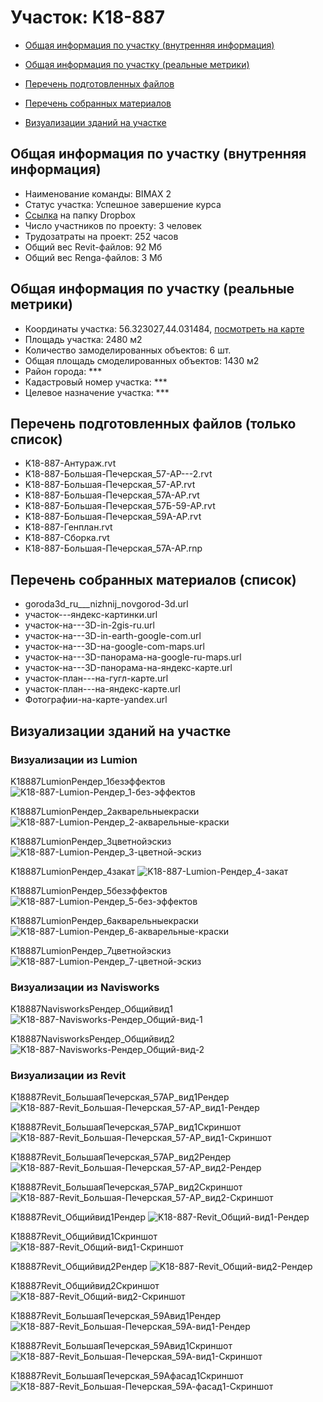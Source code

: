 # Участок: K18-887

* [Общая информация по участку (внутренняя информация)](#Chapter1)

* [Общая информация по участку (реальные метрики)](#Chapter2)

* [Перечень подготовленных файлов](#Chapter3)

* [Перечень собранных материалов](#Chapter4)

* [Визуализации зданий на участке](#Chapter6)

## <a id="Chapter1"></a> Общая информация по участку (внутренняя информация)
+ Наименование команды: BIMAX 2
+ Статус участка: Успешное завершение курса
+ [Ссылка](https://www.dropbox.com/sh/wvvgv1nw1iqred9/AACBN_q_NEJuhNqBMcoHJVsUa/K18_887?dl=0) на папку Dropbox
+ Число участников по проекту: 3 человек
+ Трудозатраты на проект: 252 часов
+ Общий вес Revit-файлов: 92 Мб
+ Общий вес Renga-файлов: 3 Мб
## <a id="Chapter2"></a> Общая информация по участку (реальные метрики)
+ Координаты участка: 56.323027,44.031484, [посмотреть на карте](https://yandex.ru/maps/47/nizhny-novgorod/?ll=44.031484%2C56.323027&z=19)
+ Площадь участка: 2480 м2
+ Количество замоделированных объектов: 6 шт.
+ Общая площадь смоделированных объектов: 1430 м2
+ Район города: *** 
+ Кадастровый номер участка: *** 
+ Целевое назначение участка: *** 
## <a id="Chapter3"></a> Перечень подготовленных файлов (только список)
+ K18-887-Антураж.rvt
+ K18-887-Большая-Печерская_57-АР---2.rvt
+ K18-887-Большая-Печерская_57-АР.rvt
+ K18-887-Большая-Печерская_57А-АР.rvt
+ K18-887-Большая-Печерская_57Б-59-АР.rvt
+ K18-887-Большая-Печерская_59А-АР.rvt
+ K18-887-Генплан.rvt
+ K18-887-Сборка.rvt
+ К18-887-Большая-Печерская_57А-АР.rnp
## <a id="Chapter4"></a> Перечень собранных материалов (список)
+ goroda3d_ru___nizhnij_novgorod-3d.url
+ участок---яндекс-картинки.url
+ участок-на---3D-in-2gis-ru.url
+ участок-на---3D-in-earth-google-com.url
+ участок-на---3D-на-google-com-maps.url
+ участок-на---3D-панорама-на-google-ru-maps.url
+ участок-на---3D-панорама-на-яндекс-карте.url
+ участок-план---на-гугл-карте.url
+ участок-план---на-яндекс-карте.url
+ Фотографии-на-карте-yandex.url
## <a id="Chapter6"></a> Визуализации зданий на участке
### Визуализации из Lumion
K18887LumionРендер_1безэффектов
![K18-887-Lumion-Рендер_1-без-эффектов](/Images/K18_887/K18-887-Lumion-Рендер_1-без-эффектов_Compressed.jpg)

K18887LumionРендер_2акварельныекраски
![K18-887-Lumion-Рендер_2-акварельные-краски](/Images/K18_887/K18-887-Lumion-Рендер_2-акварельные-краски_Compressed.jpg)

K18887LumionРендер_3цветнойэскиз
![K18-887-Lumion-Рендер_3-цветной-эскиз](/Images/K18_887/K18-887-Lumion-Рендер_3-цветной-эскиз_Compressed.jpg)

K18887LumionРендер_4закат
![K18-887-Lumion-Рендер_4-закат](/Images/K18_887/K18-887-Lumion-Рендер_4-закат_Compressed.jpg)

K18887LumionРендер_5безэффектов
![K18-887-Lumion-Рендер_5-без-эффектов](/Images/K18_887/K18-887-Lumion-Рендер_5-без-эффектов_Compressed.jpg)

K18887LumionРендер_6акварельныекраски
![K18-887-Lumion-Рендер_6-акварельные-краски](/Images/K18_887/K18-887-Lumion-Рендер_6-акварельные-краски_Compressed.jpg)

K18887LumionРендер_7цветнойэскиз
![K18-887-Lumion-Рендер_7-цветной-эскиз](/Images/K18_887/K18-887-Lumion-Рендер_7-цветной-эскиз_Compressed.jpg)

### Визуализации из Navisworks
K18887NavisworksРендер_Общийвид1
![K18-887-Navisworks-Рендер_Общий-вид-1](/Images/K18_887/K18-887-Navisworks-Рендер_Общий-вид-1_Compressed.jpg)

K18887NavisworksРендер_Общийвид2
![K18-887-Navisworks-Рендер_Общий-вид-2](/Images/K18_887/K18-887-Navisworks-Рендер_Общий-вид-2_Compressed.jpg)

### Визуализации из Revit
K18887Revit_БольшаяПечерская_57АР_вид1Рендер
![K18-887-Revit_Большая-Печерская_57-АР_вид1-Рендер](/Images/K18_887/K18-887-Revit_Большая-Печерская_57-АР_вид1-Рендер_Compressed.jpg)

K18887Revit_БольшаяПечерская_57АР_вид1Скриншот
![K18-887-Revit_Большая-Печерская_57-АР_вид1-Скриншот](/Images/K18_887/K18-887-Revit_Большая-Печерская_57-АР_вид1-Скриншот_Compressed.jpg)

K18887Revit_БольшаяПечерская_57АР_вид2Рендер
![K18-887-Revit_Большая-Печерская_57-АР_вид2-Рендер](/Images/K18_887/K18-887-Revit_Большая-Печерская_57-АР_вид2-Рендер_Compressed.jpg)

K18887Revit_БольшаяПечерская_57АР_вид2Скриншот
![K18-887-Revit_Большая-Печерская_57-АР_вид2-Скриншот](/Images/K18_887/K18-887-Revit_Большая-Печерская_57-АР_вид2-Скриншот_Compressed.jpg)

K18887Revit_Общийвид1Рендер
![K18-887-Revit_Общий-вид1-Рендер](/Images/K18_887/K18-887-Revit_Общий-вид1-Рендер_Compressed.jpg)

K18887Revit_Общийвид1Скриншот
![K18-887-Revit_Общий-вид1-Скриншот](/Images/K18_887/K18-887-Revit_Общий-вид1-Скриншот_Compressed.jpg)

K18887Revit_Общийвид2Рендер
![K18-887-Revit_Общий-вид2-Рендер](/Images/K18_887/K18-887-Revit_Общий-вид2-Рендер_Compressed.jpg)

K18887Revit_Общийвид2Скриншот
![K18-887-Revit_Общий-вид2-Скриншот](/Images/K18_887/K18-887-Revit_Общий-вид2-Скриншот_Compressed.jpg)

К18887Revit_БольшаяПечерская_59Авид1Рендер
![К18-887-Revit_Большая-Печерская_59А-вид1-Рендер](/Images/K18_887/К18-887-Revit_Большая-Печерская_59А-вид1-Рендер_Compressed.jpg)

К18887Revit_БольшаяПечерская_59Авид1Скриншот
![К18-887-Revit_Большая-Печерская_59А-вид1-Скриншот](/Images/K18_887/К18-887-Revit_Большая-Печерская_59А-вид1-Скриншот_Compressed.jpg)

К18887Revit_БольшаяПечерская_59Афасад1Скриншот
![К18-887-Revit_Большая-Печерская_59А-фасад1-Скриншот](/Images/K18_887/К18-887-Revit_Большая-Печерская_59А-фасад1-Скриншот_Compressed.jpg)

